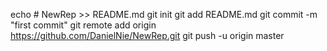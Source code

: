 echo # NewRep >> README.md
git init
git add README.md
git commit -m "first commit"
git remote add origin https://github.com/DanielNie/NewRep.git
git push -u origin master

